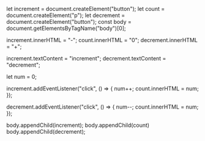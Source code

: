 let increment = document.createElement("button");
let count = document.createElement("p");
let decrement = document.createElement("button");
const body = document.getElementsByTagName("body")[0];

increment.innerHTML = "-";
count.innerHTML = "0";
decrement.innerHTML = "+";

increment.textContent = "increment";
decrement.textContent = "decrement";

let num = 0;

increment.addEventListener("click", () => {
    num++;
    count.innerHTML = num;
});

decrement.addEventListener("click", () => {
    num--;
    count.innerHTML = num;
});

body.appendChild(increment);
body.appendChild(count)
body.appendChild(decrement);

